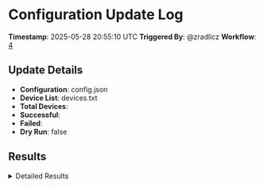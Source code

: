 # Configuration Update Log

**Timestamp**: 2025-05-28 20:55:10 UTC
**Triggered By**: @zradlicz
**Workflow**: [4](https://github.com/RTGS-Lab/gems_sensing_db_tools/actions/runs/15310392289)

## Update Details
- **Configuration**: config.json
- **Device List**: devices.txt
- **Total Devices**: 
- **Successful**: 
- **Failed**: 
- **Dry Run**: false

## Results

<details>
<summary>Detailed Results</summary>

```json
{
  "summary": {
    "total_devices": 4,
    "successful": 0,
    "failed": 4,
    "start_time": "2025-05-28T20:54:59.401406",
    "end_time": "2025-05-28T20:55:00.162468",
    "concurrent_threads": 5
  },
  "device_results": [
    {
      "device_id": "e00fce683ce93ad2fe512c7f",
      "success": false,
      "attempts": 3,
      "error": "Device offline",
      "response_code": null,
      "uid_verified": false,
      "timestamp": "2025-05-28T20:54:59.406715",
      "thread_name": "DeviceUpdater_3"
    },
    {
      "device_id": "e00fce6885951c63c0e86719",
      "success": false,
      "attempts": 3,
      "error": "Device offline",
      "response_code": null,
      "uid_verified": false,
      "timestamp": "2025-05-28T20:54:59.401762",
      "thread_name": "DeviceUpdater_0"
    },
    {
      "device_id": "e00fce6825e9d5932f1d6003",
      "success": false,
      "attempts": 3,
      "error": "Device offline",
      "response_code": null,
      "uid_verified": false,
      "timestamp": "2025-05-28T20:54:59.402845",
      "thread_name": "DeviceUpdater_2"
    },
    {
      "device_id": "e00fce68442f64414269c7d8",
      "success": false,
      "attempts": 3,
      "error": "Device offline",
      "response_code": null,
      "uid_verified": false,
      "timestamp": "2025-05-28T20:54:59.402256",
      "thread_name": "DeviceUpdater_1"
    }
  ]
}```
</details>
